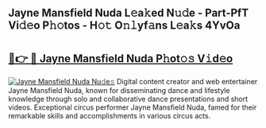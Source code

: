 ## Jayne Mansfield Nuda L𝚎a𝚔ed N𝚞𝚍e - Part-PfT Vi𝚍𝚎o P𝚑𝚘tos - H𝚘𝚝 O𝚗𝚕yf𝚊ns L𝚎a𝚔s 4YvOa

# <h2><a href="http://kfebhzk.oniu.top/?m=Jayne+Mansfield+Nuda">🔗👉 🔴 Jayne Mansfield Nuda P𝚑ot𝚘𝚜 V𝚒d𝚎o</a></h2>

[![Jayne Mansfield Nuda Nu𝚍e𝚜](https://i.imgur.com/0qMVB7G.gif)](http://kfebhzk.oniu.top/?m=Jayne+Mansfield+Nuda)
Digital content creator and web entertainer Jayne Mansfield Nuda, known for disseminating dance and lifestyle knowledge through solo and collaborative dance presentations and short videos. Exceptional circus performer Jayne Mansfield Nuda, famed for their remarkable skills and accomplishments in various circus acts.  
